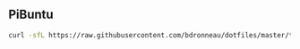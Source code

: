 ## PiBuntu

```bash
curl -sfL https://raw.githubusercontent.com/bdronneau/dotfiles/master/tools/pibuntu.sh | sudo bash -s hostname password
```
